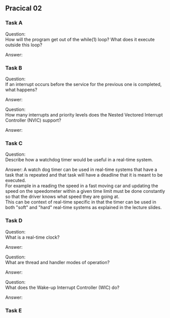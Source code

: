 ## Pracical 02

### Task A
Question:  
How will the program get out of the while(1) loop? What does it execute outside this
loop?  

Answer:  


### Task B
Question:  
If an interrupt occurs before the service for the previous one is completed, what happens?  

Answer:  

Question:  
How many interrupts and priority levels does the Nested Vectored Interrupt Controller
(NVIC) support?  

Answer:  


### Task C
Question:  
Describe how a watchdog timer would be useful in a real-time system.  

Answer: A watch dog timer can be used in real-time systems that have a task that is repeated and that task will have a deadline that it is meant to be executed.  
For example in a reading the speed in a fast moving car and updating the speed on the speedometer within a given time limit must be done constantly so that the driver knows what speed they are going at.  
This can be context of real-time specific in that the timer can be used in both "soft" and "hard" real-time systems as explained in the lecture slides.  

### Task D
Question:  
What is a real-time clock?  

Answer:  

Question:  
What are thread and handler modes of operation?  

Answer:  

Question:  
What does the Wake-up Interrupt Controller (WIC) do?  

Answer:  


### Task E
